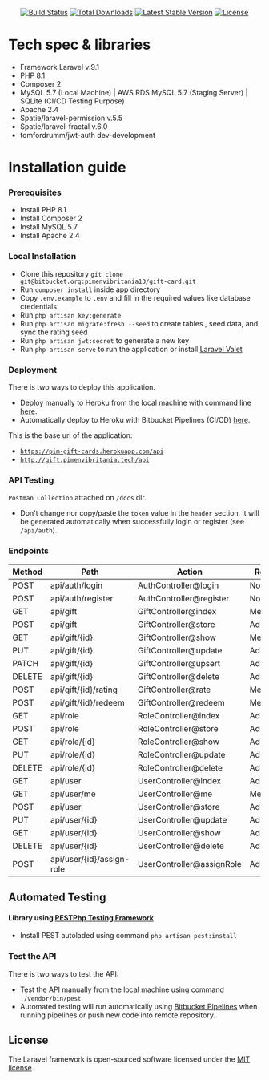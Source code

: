 
<p align="center">
<a href="https://travis-ci.org/laravel/framework"><img src="https://travis-ci.org/laravel/framework.svg" alt="Build Status"></a>
<a href="https://packagist.org/packages/laravel/framework"><img src="https://img.shields.io/packagist/dt/laravel/framework" alt="Total Downloads"></a>
<a href="https://packagist.org/packages/laravel/framework"><img src="https://img.shields.io/packagist/v/laravel/framework" alt="Latest Stable Version"></a>
<a href="https://packagist.org/packages/laravel/framework"><img src="https://img.shields.io/packagist/l/laravel/framework" alt="License"></a>
</p>

# Tech spec & libraries
- Framework Laravel v.9.1
- PHP 8.1
- Composer 2
- MySQL 5.7 (Local Machine) | AWS RDS MySQL 5.7 (Staging Server) | SQLite (CI/CD Testing Purpose)
- Apache 2.4
- Spatie/laravel-permission v.5.5
- Spatie/laravel-fractal v.6.0
- tomfordrumm/jwt-auth dev-development

# Installation guide
### Prerequisites
- Install PHP 8.1
- Install Composer 2
- Install MySQL 5.7
- Install Apache 2.4

### Local Installation
- Clone this repository `git clone git@bitbucket.org:pimenvibritania13/gift-card.git`
- Run `composer install` inside app directory 
- Copy `.env.example` to `.env` and fill in the required values like database credentials
- Run `php artisan key:generate`
- Run `php artisan migrate:fresh --seed` to create tables , seed data, and sync the rating seed
- Run `php artisan jwt:secret` to generate a new key
- Run `php artisan serve` to run the application or install [Laravel Valet](https://laravel.com/docs/9.x/valet)

### Deployment
There is two ways to deploy this application.
- Deploy manually to Heroku from the local machine with command line [here](https://devcenter.heroku.com/articles/git).
- Automatically deploy to Heroku with Bitbucket Pipelines (CI/CD) [here](https://bitbucket.org/pimenvibritania13/gift-card/projects/1/pipelines).

This is the base url of the application: </br>
- [`https://pim-gift-cards.herokuapp.com/api`](https://pim-gift-cards.herokuapp.com/api)
- [`http://gift.pimenvibritania.tech/api`](http://gift.pimenvibritania.tech/api)

### API Testing
`Postman Collection` attached on `/docs` dir. </br>
- Don't change nor copy/paste the `token` value in the `header` section, it will be generated automatically when successfully login or register (see `/api/auth`).


### Endpoints
| Method | Path                      | Action                    | Roles |
|--------|---------------------------|---------------------------|-------|
| POST   | api/auth/login            | AuthController@login      | None  |
| POST   | api/auth/register         | AuthController@register   | None  |
| GET    | api/gift                  | GiftController@index      | Member|
| POST   | api/gift                  | GiftController@store      | Admin |
| GET    | api/gift/{id}             | GiftController@show       | Member|
| PUT    | api/gift/{id}             | GiftController@update     | Admin |
| PATCH  | api/gift/{id}             | GiftController@upsert     | Admin |
| DELETE | api/gift/{id}             | GiftController@delete     | Admin |
| POST   | api/gift/{id}/rating      | GiftController@rate       | Member|
| POST   | api/gift/{id}/redeem      | GiftController@redeem     | Member|
| GET    | api/role                  | RoleController@index      | Admin |
| POST   | api/role                  | RoleController@store      | Admin |
 | GET    | api/role/{id}             | RoleController@show       | Admin |
| PUT    | api/role/{id}             | RoleController@update     | Admin |
| DELETE | api/role/{id}             | RoleController@delete     | Admin |
| GET    | api/user                  | UserController@index      | Admin |
| GET    | api/user/me               | UserController@me         | Member|
| POST   | api/user                  | UserController@store      | Admin |
| PUT    | api/user/{id}             | UserController@update     | Admin |
| GET    | api/user/{id}             | UserController@show       | Admin |
| DELETE | api/user/{id}             | UserController@delete     | Admin |
| POST   | api/user/{id}/assign-role | UserController@assignRole | Admin |

## Automated Testing
#### Library using [PESTPhp Testing Framework](https://pestphp.com/)
- Install PEST autoladed using command `php artisan pest:install` 

### Test the API
There is two ways to test the API: </br>
- Test the API manually from the local machine using command `./vendor/bin/pest`
- Automated testing will run automatically using [Bitbucket Pipelines](https://bitbucket.org/pimenvibritania13/gift-card/projects/1/pipelines) when running pipelines or push new code into remote repository.

## License
The Laravel framework is open-sourced software licensed under the [MIT license](https://opensource.org/licenses/MIT).
